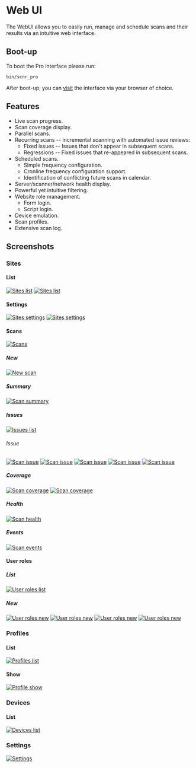 # Web UI

The WebUI allows you to easily run, manage and schedule scans and their results via an intuitive web interface.

## Boot-up

To boot the Pro interface please run:

```
bin/scnr_pro
```

After boot-up, you can [visit](http://localhost:9292) the interface via your browser of choice.

## Features

* Live scan progress.
* Scan coverage display.
* Parallel scans.
* Recurring scans -- incremental scanning with automated issue reviews:
  * Fixed issues -- Issues that don't appear in subsequent scans.
  * Regressions -- Fixed issues that re-appeared in subsequent scans.
* Scheduled scans.
  * Simple frequency configuration.
  * Cronline frequency configuration support.
  * Identification of conflicting future scans in calendar.
* Server/scanner/network health display.
* Powerful yet intuitive filtering.
* Website role management.
  * Form login.
  * Script login.
* Device emulation.
* Scan profiles.
* Extensive scan log.

## Screenshots

### Sites

#### List

[![Sites list](screenshots/Screenshot_20220504_082733.png)](screenshots/Screenshot_20220504_082733.png)
[![Sites list](screenshots/Screenshot_20220504_083434.png)](screenshots/Screenshot_20220504_083434.png)

#### Settings
[![Sites settings](screenshots/Screenshot_20220504_082801.png)](screenshots/Screenshot_20220504_082801.png)
[![Sites settings](screenshots/Screenshot_20220504_082829.png)](screenshots/Screenshot_20220504_082829.png)

#### Scans
[![Scans](screenshots/Screenshot_20220504_082949.png)](screenshots/Screenshot_20220504_082949.png)

##### New
[![New scan](screenshots/Screenshot_20220504_083006.png)](screenshots/Screenshot_20220504_083006.png)

##### Summary
[![Scan summary](screenshots/Screenshot_20220504_083050.png)](screenshots/Screenshot_20220504_083050.png)

##### Issues
[![Issues list](screenshots/Screenshot_20220329_123849.png)](screenshots/Screenshot_20220329_123849.png)

###### Issue
[![Scan issue](screenshots/Screenshot_20220504_083144.png)](screenshots/Screenshot_20220504_083144.png)
[![Scan issue](screenshots/Screenshot_20220504_083154.png)](screenshots/Screenshot_20220504_083154.png)
[![Scan issue](screenshots/Screenshot_20220504_083210.png)](screenshots/Screenshot_20220504_083210.png)
[![Scan issue](screenshots/Screenshot_20220504_083243.png)](screenshots/Screenshot_20220504_083243.png)
[![Scan issue](screenshots/Screenshot_20220504_083304.png)](screenshots/Screenshot_20220504_083304.png)

##### Coverage
[![Scan coverage](screenshots/Screenshot_20220504_083104.png)](screenshots/Screenshot_20220504_083104.png)
[![Scan coverage](screenshots/Screenshot_20220504_083509.png)](screenshots/Screenshot_20220504_083509.png)

##### Health
[![Scan health](screenshots/Screenshot_20220504_083113.png)](screenshots/Screenshot_20220504_083113.png)

##### Events
[![Scan events](screenshots/Screenshot_20220504_083127.png)](screenshots/Screenshot_20220504_083127.png)

#### User roles

##### List
[![User roles list](screenshots/Screenshot_20220504_082852.png)](screenshots/Screenshot_20220504_082852.png)

##### New
[![User roles new](screenshots/Screenshot_20220504_082906.png)](screenshots/Screenshot_20220504_082906.png)
[![User roles new](screenshots/Screenshot_20220504_082914.png)](screenshots/Screenshot_20220504_082914.png)
[![User roles new](screenshots/Screenshot_20220504_082926.png)](screenshots/Screenshot_20220504_082926.png)
[![User roles new](screenshots/Screenshot_20220504_082934.png)](screenshots/Screenshot_20220504_082934.png)

### Profiles

#### List
[![Profiles list](screenshots/Screenshot_20220504_083319.png)](screenshots/Screenshot_20220504_083319.png)

#### Show
[![Profile show](screenshots/Screenshot_20220504_083330.png)](screenshots/Screenshot_20220504_083330.png)

### Devices

#### List
[![Devices list](screenshots/Screenshot_20220504_083347.png)](screenshots/Screenshot_20220504_083347.png)

### Settings
[![Settings](screenshots/Screenshot_20220504_083407.png)](screenshots/Screenshot_20220504_083407.png)
